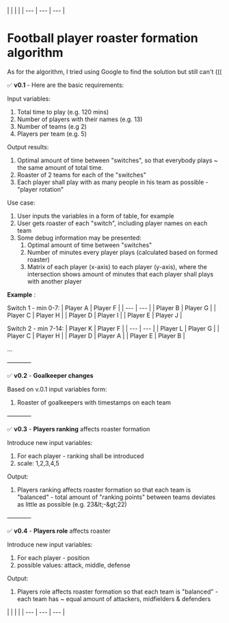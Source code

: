 |
 |
 |
 |
| --- | --- | --- |

#
# Football player roaster formation algorithm

As for the algorithm, I tried using Google to find the solution but still can&#39;t (((

✅ **v0.1** - Here are the basic requirements:

Input variables:

1. Total time to play (e.g. 120 mins)
2. Number of players with their names (e.g. 13)
3. Number of teams (e.g 2)
4. Players per team (e.g. 5) 

Output results:

1. Optimal amount of time between &quot;switches&quot;, so that everybody plays ~ the same amount of total time.
2. Roaster of 2 teams for each of the &quot;switches&quot;
3. Each player shall play with as many people in his team as possible - &quot;player rotation&quot;

Use case:

1. User inputs the variables in a form of table, for example
2. User gets roaster of each &quot;switch&quot;, including player names on each team
3. Some debug information may be presented:
    1. Optimal amount of time between &quot;switches&quot;
    2. Number of minutes every player plays (calculated based on formed roaster)
    3. Matrix of each player (x-axis) to each player (y-axis), where the intersection shows amount of minutes that each player shall plays with another player

**Example** :

Switch 1 - min 0-7:
| Player A | Player F |
| --- | --- |
| Player B | Player G |
| Player C | Player H |
| Player D | Player I |
| Player E | Player J |

Switch 2 - min 7-14:
| Player K | Player F |
| --- | --- |
| Player L | Player G |
| Player C | Player H |
| Player D | Player A |
| Player E | Player B |

…

————

✅ **v0.2** - **Goalkeeper changes**

Based on v.0.1 input variables form:

1. Roaster of goalkeepers with timestamps on each team

————

✅ **v0.3** - **Players ranking** affects roaster formation

Introduce new input variables:

1. For each player - ranking shall be introduced
  1. scale: 1,2,3,4,5

Output:

1. Players ranking affects roaster formation so that each team is &quot;balanced&quot; - total amount of &quot;ranking points&quot; between teams deviates as little as possible (e.g. 23\&lt;-\&gt;22)

————

✅ **v0.4** - **Players role** affects roaster

Introduce new input variables:

1. For each player - position
  1. possible values: attack, middle, defense

Output:

1. Players role affects roaster formation so that each team is &quot;balanced&quot; - each team has ~ equal amount of attackers, midfielders &amp; defenders

|
 |
 |
 |
| --- | --- | --- |